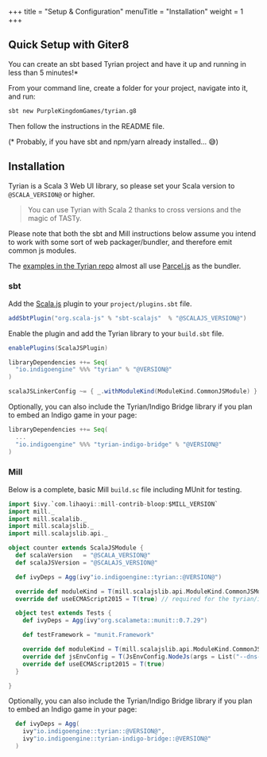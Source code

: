 +++
title = "Setup & Configuration"
menuTitle = "Installation"
weight = 1
+++

## Quick Setup with Giter8

You can create an sbt based Tyrian project and have it up and running in less than 5 minutes!*

From your command line, create a folder for your project, navigate into it, and run:

```sh
sbt new PurpleKingdomGames/tyrian.g8
```

Then follow the instructions in the README file.

(* Probably, if you have sbt and npm/yarn already installed... 😅)

## Installation

Tyrian is a Scala 3 Web UI library, so please set your Scala version to `@SCALA_VERSION@` or higher.

> You can use Tyrian with Scala 2 thanks to cross versions and the magic of TASTy.

Please note that both the sbt and Mill instructions below assume you intend to work with some sort of web packager/bundler, and therefore emit common js modules.

The [examples in the Tyrian repo](https://github.com/PurpleKingdomGames/tyrian/tree/main/examples) almost all use [Parcel.js](https://parceljs.org/) as the bundler.

### sbt

Add the [Scala.js](https://www.scala-js.org/) plugin to your `project/plugins.sbt` file.

```scala
addSbtPlugin("org.scala-js" % "sbt-scalajs"  % "@SCALAJS_VERSION@")
```

Enable the plugin and add the Tyrian library to your `build.sbt` file.

```scala
enablePlugins(ScalaJSPlugin)

libraryDependencies ++= Seq(
  "io.indigoengine" %%% "tyrian" % "@VERSION@"
)

scalaJSLinkerConfig ~= { _.withModuleKind(ModuleKind.CommonJSModule) }
```

Optionally, you can also include the Tyrian/Indigo Bridge library if you plan to embed an Indigo game in your page:

```scala
libraryDependencies ++= Seq(
  ...
  "io.indigoengine" %%% "tyrian-indigo-bridge" % "@VERSION@"
)
```

### Mill

Below is a complete, basic Mill `build.sc` file including MUnit for testing.

```scala
import $ivy.`com.lihaoyi::mill-contrib-bloop:$MILL_VERSION`
import mill._
import mill.scalalib._
import mill.scalajslib._
import mill.scalajslib.api._

object counter extends ScalaJSModule {
  def scalaVersion   = "@SCALA_VERSION@"
  def scalaJSVersion = "@SCALAJS_VERSION@"

  def ivyDeps = Agg(ivy"io.indigoengine::tyrian::@VERSION@")

  override def moduleKind = T(mill.scalajslib.api.ModuleKind.CommonJSModule)
  override def useECMAScript2015 = T(true) // required for the tyrian/indigo bridge

  object test extends Tests {
    def ivyDeps = Agg(ivy"org.scalameta::munit::0.7.29")

    def testFramework = "munit.Framework"

    override def moduleKind = T(mill.scalajslib.api.ModuleKind.CommonJSModule)
    override def jsEnvConfig = T(JsEnvConfig.NodeJs(args = List("--dns-result-order=ipv4first")))
    override def useECMAScript2015 = T(true)
  }

}
```

Optionally, you can also include the Tyrian/Indigo Bridge library if you plan to embed an Indigo game in your page:

```scala
  def ivyDeps = Agg(
    ivy"io.indigoengine::tyrian::@VERSION@",
    ivy"io.indigoengine::tyrian-indigo-bridge::@VERSION@"
  )
```
